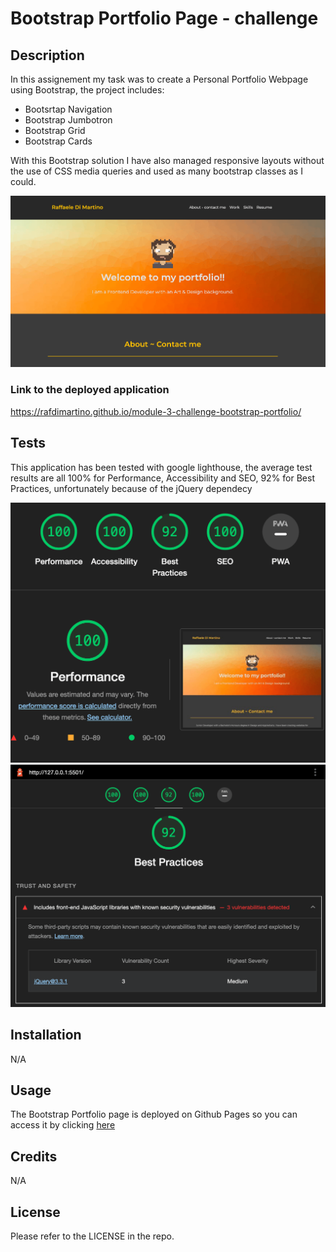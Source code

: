 # Bootstrap Portfolio Page - challenge

## Description
In this assignement my task was to create a Personal Portfolio Webpage using Bootstrap, the project includes: 

- Bootsrtap Navigation
- Bootstrap Jumbotron
- Bootstrap Grid
- Bootstrap Cards

With this Bootstrap solution I have also managed responsive layouts without the use of CSS media queries and used as many bootstrap classes as I could.

![**screenshot of the application**](/images/application-screenshot.png)

### Link to the deployed application 
https://rafdimartino.github.io/module-3-challenge-bootstrap-portfolio/

## Tests
This application has been tested with google lighthouse, the average test results are all 100% for Performance, Accessibility and SEO, 92% for Best Practices, unfortunately because of the jQuery dependecy 

![**screenshot of the test**](/images/lighthouse-test-screenshot.png)
![**screenshot of the best-practices test**](/images/best-practice-test-screenshot.png)

## Installation
N/A

## Usage
The Bootstrap Portfolio page is deployed on Github Pages so you can access it by clicking [here](https://rafdimartino.github.io/module-3-challenge-bootstrap-portfolio/)

## Credits
N/A

## License
Please refer to the LICENSE in the repo.